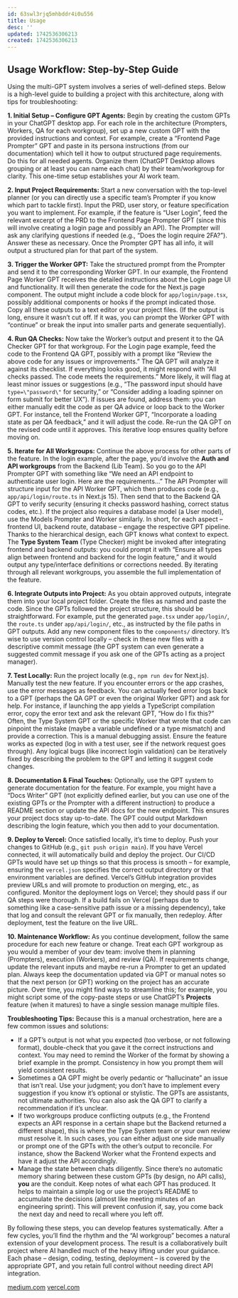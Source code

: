 ```yaml
---
id: 63swl3rjq5mhbddr4i0u556
title: Usage
desc: ''
updated: 1742536306213
created: 1742536306213
---
```

## Usage Workflow: Step-by-Step Guide

Using the multi-GPT system involves a series of well-defined steps. Below is a high-level guide to building a project with this architecture, along with tips for troubleshooting:

**1. Initial Setup – Configure GPT Agents:** Begin by creating the custom GPTs in your ChatGPT desktop app. For each role in the architecture (Prompters, Workers, QA for each workgroup), set up a new custom GPT with the provided instructions and context. For example, create a “Frontend Page Prompter” GPT and paste in its persona instructions (from our documentation) which tell it how to output structured page requirements. Do this for all needed agents. Organize them (ChatGPT Desktop allows grouping or at least you can name each chat) by their team/workgroup for clarity. This one-time setup establishes your AI work team.

**2. Input Project Requirements:** Start a new conversation with the top-level planner (or you can directly use a specific team’s Prompter if you know which part to tackle first). Input the PRD, user story, or feature specification you want to implement. For example, if the feature is “User Login”, feed the relevant excerpt of the PRD to the Frontend Page Prompter GPT (since this will involve creating a login page and possibly an API). The Prompter will ask any clarifying questions if needed (e.g., “Does the login require 2FA?”). Answer these as necessary. Once the Prompter GPT has all info, it will output a structured plan for that part of the system.

**3. Trigger the Worker GPT:** Take the structured prompt from the Prompter and send it to the corresponding Worker GPT. In our example, the Frontend Page Worker GPT receives the detailed instructions about the Login page UI and functionality. It will then generate the code for the Next.js page component. The output might include a code block for `app/login/page.tsx`, possibly additional components or hooks if the prompt indicated those. Copy all these outputs to a text editor or your project files. (If the output is long, ensure it wasn’t cut off. If it was, you can prompt the Worker GPT with “continue” or break the input into smaller parts and generate sequentially).

**4. Run QA Checks:** Now take the Worker’s output and present it to the QA Checker GPT for that workgroup. For the Login page example, feed the code to the Frontend QA GPT, possibly with a prompt like “Review the above code for any issues or improvements.” The QA GPT will analyze it against its checklist. If everything looks good, it might respond with “All checks passed. The code meets the requirements.” More likely, it will flag at least minor issues or suggestions (e.g., “The password input should have `type=\"password\"` for security​,” or “Consider adding a loading spinner on form submit for better UX”). If issues are found, address them: you can either manually edit the code as per QA advice or loop back to the Worker GPT. For instance, tell the Frontend Worker GPT, “Incorporate a loading state as per QA feedback,” and it will adjust the code. Re-run the QA GPT on the revised code until it approves. This iterative loop ensures quality before moving on.

**5. Iterate for All Workgroups:** Continue the above process for other parts of the feature. In the login example, after the page, you’d involve the **Auth and API workgroups** from the Backend (Lib Team). So you go to the API Prompter GPT with something like “We need an API endpoint to authenticate user login. Here are the requirements…” The API Prompter will structure input for the API Worker GPT, which then produces code (e.g., `app/api/login/route.ts` in Next.js 15). Then send that to the Backend QA GPT to verify security (ensuring it checks password hashing, correct status codes, etc.). If the project also requires a database model (a User model), use the Models Prompter and Worker similarly. In short, for each aspect – frontend UI, backend route, database – engage the respective GPT pipeline. Thanks to the hierarchical design, each GPT knows what context to expect. The **Type System Team** (Type Checker) might be invoked after integrating frontend and backend outputs: you could prompt it with “Ensure all types align between frontend and backend for the login feature,” and it would output any type/interface definitions or corrections needed. By iterating through all relevant workgroups, you assemble the full implementation of the feature.

**6. Integrate Outputs into Project:** As you obtain approved outputs, integrate them into your local project folder. Create the files as named and paste the code. Since the GPTs followed the project structure, this should be straightforward. For example, put the generated `page.tsx` under `app/login/`, the `route.ts` under `app/api/login/`, etc., as instructed by the file paths in GPT outputs. Add any new component files to the `components/` directory. It’s wise to use version control locally – check in these new files with a descriptive commit message (the GPT system can even generate a suggested commit message if you ask one of the GPTs acting as a project manager).

**7. Test Locally:** Run the project locally (e.g., `npm run dev` for Next.js). Manually test the new feature. If you encounter errors or the app crashes, use the error messages as feedback. You can actually feed error logs back to a GPT (perhaps the QA GPT or even the original Worker GPT) and ask for help. For instance, if launching the app yields a TypeScript compilation error, copy the error text and ask the relevant GPT, “How do I fix this?” Often, the Type System GPT or the specific Worker that wrote that code can pinpoint the mistake (maybe a variable undefined or a type mismatch) and provide a correction. This is a manual debugging assist. Ensure the feature works as expected (log in with a test user, see if the network request goes through). Any logical bugs (like incorrect login validation) can be iteratively fixed by describing the problem to the GPT and letting it suggest code changes.

**8. Documentation & Final Touches:** Optionally, use the GPT system to generate documentation for the feature. For example, you might have a “Docs Writer” GPT (not explicitly defined earlier, but you can use one of the existing GPTs or the Prompter with a different instruction) to produce a README section or update the API docs for the new endpoint. This ensures your project docs stay up-to-date. The GPT could output Markdown describing the login feature, which you then add to your documentation.

**9. Deploy to Vercel:** Once satisfied locally, it’s time to deploy. Push your changes to GitHub (e.g., `git push origin main`). If you have Vercel connected, it will automatically build and deploy the project. Our CI/CD GPTs would have set up things so that this process is smooth – for example, ensuring the `vercel.json` specifies the correct output directory or that environment variables are defined. Vercel’s GitHub integration provides preview URLs and will promote to production on merging, etc., as configured​. Monitor the deployment logs on Vercel; they should pass if our QA steps were thorough. If a build fails on Vercel (perhaps due to something like a case-sensitive path issue or a missing dependency), take that log and consult the relevant GPT or fix manually, then redeploy. After deployment, test the feature on the live URL.

**10. Maintenance Workflow:** As you continue development, follow the same procedure for each new feature or change. Treat each GPT workgroup as you would a member of your dev team: involve them in planning (Prompters), execution (Workers), and review (QA). If requirements change, update the relevant inputs and maybe re-run a Prompter to get an updated plan. Always keep the documentation updated via GPT or manual notes so that the next person (or GPT) working on the project has an accurate picture. Over time, you might find ways to streamline this; for example, you might script some of the copy-paste steps or use ChatGPT’s **Projects** feature (when it matures) to have a single session manage multiple files.

**Troubleshooting Tips:** Because this is a manual orchestration, here are a few common issues and solutions:

- If a GPT’s output is not what you expected (too verbose, or not following format), double-check that you gave it the correct instructions and context. You may need to remind the Worker of the format by showing a brief example in the prompt. Consistency in how you prompt them will yield consistent results.
- Sometimes a QA GPT might be overly pedantic or “hallucinate” an issue that isn’t real. Use your judgment; you don’t have to implement every suggestion if you know it’s optional or stylistic. The GPTs are assistants, not ultimate authorities. You can also ask the QA GPT to clarify a recommendation if it’s unclear.
- If two workgroups produce conflicting outputs (e.g., the Frontend expects an API response in a certain shape but the Backend returned a different shape), this is where the Type System team or your own review must resolve it. In such cases, you can either adjust one side manually or prompt one of the GPTs with the other’s output to reconcile. For instance, show the Backend Worker what the Frontend expects and have it adjust the API accordingly.
- Manage the state between chats diligently. Since there’s no automatic memory sharing between these custom GPTs (by design, no API calls), **you** are the conduit. Keep notes of what each GPT has produced. It helps to maintain a simple log or use the project’s README to accumulate the decisions (almost like meeting minutes of an engineering sprint). This will prevent confusion if, say, you come back the next day and need to recall where you left off.

By following these steps, you can develop features systematically. After a few cycles, you’ll find the rhythm and the “AI workgroup” becomes a natural extension of your development process. The result is a collaboratively built project where AI handled much of the heavy lifting under your guidance. Each phase – design, coding, testing, deployment – is covered by the appropriate GPT, and you retain full control without needing direct API integration.

[medium.com](https://medium.com/@pallavisinha12/understanding-llm-based-agents-and-their-multi-agent-architecture-299cf54ebae4#:~:text=Send%20personalized%20tips%20as%20an,colored%20clothes%2C%20etc)
[vercel.com](https://vercel.com/docs/git/vercel-for-github#:~:text=Deploying%20GitHub%20Projects%20with%20Vercel,and%20automatic%20Custom%20Domain%20updates)

